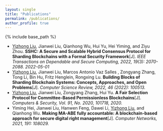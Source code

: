 ```yaml
---
layout: single
title: "Publications"
permalink: /publications/
author_profile: true
---
```


{% include base_path %}

- <u>Yizhong Liu</u>, Jianwei Liu, Qianhong Wu, Hui Yu, Hei Yiming, and Ziyu Zhou. **SSHC: A Secure and Scalable Hybrid Consensus Protocol for Sharding Blockchains with a Formal Security Framework**[J]. *IEEE Transactions on Dependable and Secure Computing, 2022, 19(3): 2070-2088. 2022-05-01*
- <u>Yizhong Liu</u>, Jianwei Liu, Marcos Antonio Vaz Salles , Zongyang Zhang, Tong Li, Bin Hu, Fritz Henglein, Rongxing Lu. **Building Blocks of Sharding Blockchain Systems: Concepts, Approaches, and Open Problems**[J]. *Computer Science Review, 2022, 46 (2022): 100513.*
- <u>Yizhong Liu</u>, Jianwei Liu, Zongyang Zhang, Hui Yu. **A Fair Selection Protocol for Committee-Based Permissionless Blockchains**[J]. *Computers & Security, Vol. 91, No. 2020, 101718, 2020.*
- Yiming Hei, Jianwei Liu, Hanwen Feng, Dawei Li, <u>Yizhong Liu</u>, and Qianhong Wu. **Making MA-ABE fully accountable: A blockchain-based approach for secure digital right management**[J]. *Computer Networks, 2021, 191: 108029.*


